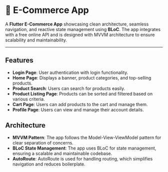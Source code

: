 # 🛒 E-Commerce App

A **Flutter E-Commerce App** showcasing clean architecture, seamless navigation, and reactive state management using **BLoC**. The app integrates with a free online API and is designed with MVVM architecture to ensure scalability and maintainability.

---

## Features

- **Login Page**: User authentication with login functionality.
- **Home Page**: Displays a banner, product categories, and top-selling products.
- **Product Search**: Users can search for products easily.
- **Product Listing Page**: Products can be sorted and filtered based on various criteria.
- **Cart Page**: Users can add products to the cart and manage them.
- **Profile Page**: Users can view and manage their account details.

## Architecture

- **MVVM Pattern**: The app follows the Model-View-ViewModel pattern for clear separation of concerns.
- **BLoC State Management**: The app uses BLoC for state management, ensuring a scalable and maintainable codebase.
- **AutoRoute**: AutoRoute is used for handling routing, which simplifies navigation and reduces boilerplate.

